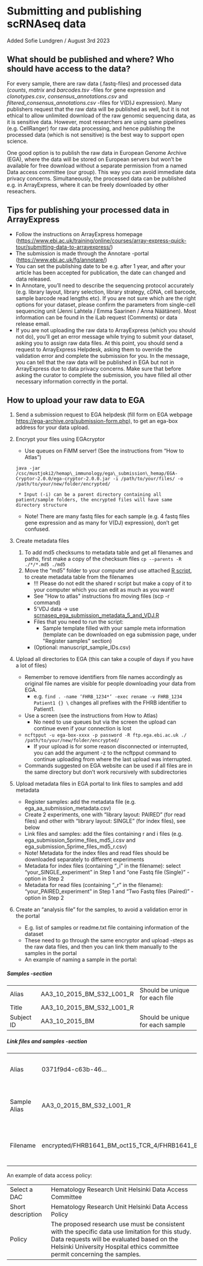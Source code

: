 # Submitting and publishing scRNAseq data

Added Sofie Lundgren / August 3rd 2023

## What should be published and where? Who should have access to the data?

For every sample, there are raw data (.fastq-files) and processed data (*counts*, *matrix* and *barcodes.tsv* -files for gene expression and *clonotypes.csv*, *consensus\_annotations.csv* and *filtered\_consensus\_annotations.csv* -files for V(D)J expression). Many publishers request that the raw data will be published as well, but it is not ethical to allow unlimited download of the raw genomic sequencing data, as it is sensitive data. However, most researchers are using same pipelines (e.g. CellRanger) for raw data processing, and hence publishing the processed data (which is not sensitive) is the best way to support open science.

One good option is to publish the raw data in European Genome Archive (EGA), where the data will be stored on European servers but won’t be available for free download without a separate permission from a named Data access committee (our group). This way you can avoid immediate data privacy concerns. Simultaneously, the processed data can be published e.g. in ArrayExpress, where it can be freely downloaded by other reseachers.

## Tips for publishing your processed data in ArrayExpress

* Follow the instructions on ArrayExpress homepage (https://www.ebi.ac.uk/training/online/courses/array-express-quick-tour/submitting-data-to-arrayexpress/) 
* The submission is made through the Annotare -portal (https://www.ebi.ac.uk/fg/annotare/) 
* You can set the publishing date to be e.g. after 1 year, and after your article has been accepted for publication, the date can changed and data released.
* In Annotare, you’ll need to describe the sequencing protocol accurately (e.g. library layout, library selection, library strategy, cDNA, cell barcode, sample barcode read lengths etc). If you are not sure which are the right options for your dataset, please confirm the parameters from single-cell sequencing unit (Jenni Lahtela / Emma Saarinen / Anna Näätänen). Most information can be found in the iLab request (Comments) or data release email.
* If you are not uploading the raw data to ArrayExpress (which you should not do), you’ll get an error message while trying to submit your dataset, asking you to assign raw data files. At this point, you should send a request to ArrayExpress Helpdesk, asking them to override the validation error and complete the submission for you. In the message, you can tell that the raw data will be published in EGA but not in ArrayExpress due to data privacy concerns. Make sure that before asking the curator to complete the submission, you have filled all other necessary information correctly in the portal.

## How to upload your raw data to EGA
1. Send a submission request to EGA helpdesk (fill form on EGA webpage https://ega-archive.org/submission-form.php), to get an ega-box address for your data upload.

2. Encrypt your files using EGAcryptor
    * Use queues on FiMM server! (See the instructions from “How to Atlas”)
    
    ```java -jar /csc/mustjoki2/hemap\_immunology/ega\_submission\_hemap/EGA-Cryptor-2.0.0/ega-cryptor-2.0.0.jar -i /path/to/your/files/ -o /path/to/your/new/folder/encrypted/```

        * Input (-i) can be a parent directory containing all patient/sample folders, the encrypted files will have same directory structure
    * Note! There are many fastq files for each sample (e.g. 4 fastq files gene expression and as many for V(DJ) expression), don’t get confused.
    
3.	Create metadata files
    1. To add md5 checksums to metadata table and get all filenames and paths, first make a copy of the checksum files
        ```cp --parents -R ./*/*.md5 ./md5```
    2.  Move the “md5” folder to your computer and use attached [R script](scrnaseq_ega_submission_metadata_3_and_5_.R), to create metadata table from the filenames
        * !!! Please do not edit the shared r script but make a copy of it to your computer which you can edit as much as you want!
        * See "How to atlas" instructions fro moving files (scp -r command)
        * 5'VDJ data -> use [scrnaseq_ega_submission_metadata_5_and_VDJ.R](scrnaseq_ega_submission_metadata_5_and_VDJ.R)
        * Files that you need to run the script:
            * Sample template filled with your sample meta information (template can be downloaded on ega submission page, under "Register samples" section)
         * (Optional: manuscript\_sample\_IDs.csv)
3.	Upload all directories to EGA (this can take a couple of days if you have a lot of files)
    * Remember to remove identifiers from file names accordingly as original file names are visible for people downloading your data from EGA. 
        * e.g. ```find . -name ‘FHRB_1234*’ -exec rename -v FHRB_1234 Patient1 {} \``` changes all prefixes with the FHRB identifier to Patient1.
    * Use a screen (see the instructions from How to Atlas)
        * No need to use queues but via the screen the upload can continue even if your connection is lost
    * ```ncftpput -u ega-box-xxxx -p password -R ftp.ega.ebi.ac.uk ./ /path/to/your/new/folder/encrypted/``` 
        * If your upload is for some reason disconnected or interrupted, you can add the argument -z to the ncftpput command to continue uploading from where the last upload was interrupted.
    * Commands suggested on EGA website can be used if all files are in the same directory but don’t work recursively with subdirectories
4.	Upload metadata files in EGA portal to link files to samples and add metadata
    * Register samples: add the metadata file (e.g. ega\_aa\_submission\_metadata.csv)
    * Create 2 experiments, one with “library layout: PAIRED” (for read files) and other with “library layout: SINGLE” (for index files), see below
    * Link files and samples: add the files containing r and i files (e.g. ega\_submission\_5prime\_files\_md5\_i.csv and ega\_submission\_5prime\_files\_md5\_r.csv)
    * Note! Metadata for the index files and read files should be downloaded separately to different experiments
    * Metadata for index files (containing “\_i” in the filename): select “your\_SINGLE\_experiment” in Step 1 and “one Fastq file (Single)” -option in Step 2
    * 	Metadata for read files (containing “\_r” in the filename): “your\_PAIRED\_experiment” in Step 1 and “Two Fastq files (Paired)” -option in Step 2
5.	Create an “analysis file” for the samples, to avoid a validation error in the portal
    * E.g. list of samples or readme.txt file containing information of the dataset
    * These need to go through the same encryptor and upload -steps as the raw data files, and then you can link them manually to the samples in the portal
    * An example of naming a sample in the portal:
 
 ##### Samples -section

|        |           |  |
| ---------- |---------------------------------| ------------------------------|
| Alias      | AA3\_10\_2015\_BM\_S32\_L001\_R | Should be unique for each file|
| Title      | AA3\_10\_2015\_BM\_S32\_L001\_R      |  |
| Subject ID | AA3\_10\_2015\_BM      | Should be unique for each sample |

 ##### Link files and samples -section

|        |           |  |
| ---------- |---------------------------------| ------------------------------|
| Alias      | 0371f9d4-c63b-46… | Created by the submission system |
| Sample Alias      | AA3\_0\_2015\_BM\_S32\_L001\_R | Should be same as in the samples -section |
| Filename | encrypted/FHRB1641\_BM\_oct15\_TCR\_4/FHRB1641\_BM\_oct15\_TCR\_L001\_R\_fastq.gz | Should match the name of uploaded file |


An example of data access policy:

 |        |           | 
| ---------- |---------------------------------| 
| Select a DAC      | Hematology Research Unit Helsinki Data Access Committee | 
| Short description      | Hematology Research Unit Helsinki Data Access Policy | 
| Policy | The proposed research use must be consistent with the specific data use limitation for this study. Data requests will be evaluated based on the Helsinki University Hospital ethics committee permit concerning the samples. | 
